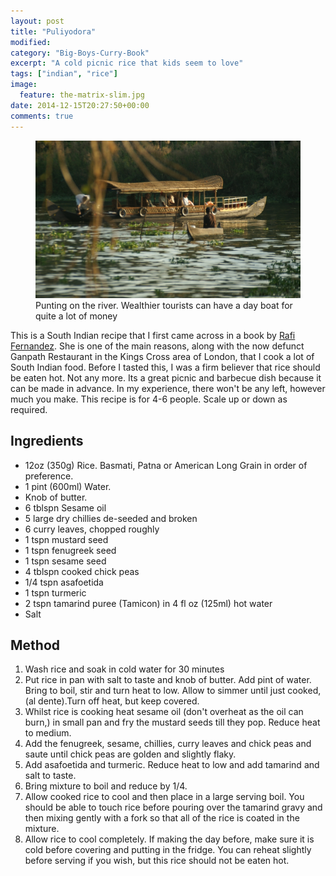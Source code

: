 ```yaml
---
layout: post
title: "Puliyodora"
modified:
category: "Big-Boys-Curry-Book"
excerpt: "A cold picnic rice that kids seem to love"
tags: ["indian", "rice"]
image:
  feature: the-matrix-slim.jpg
date: 2014-12-15T20:27:50+00:00
comments: true
---
```


<figure>
	<a href="/images/bbcb/pict2412.jpg"><img src="/images/bbcb/pict2412.jpg"></a>
	<figcaption>Punting on the river. Wealthier tourists can have a day boat for quite a lot of money</figcaption>
</figure>

This is a South Indian recipe that I first came across in a book by <a href="http://www.spicebox.co.uk/" title="Rafi's Spicebox" target="_blank">Rafi Fernandez</a>. 
She is one of the main reasons, along with the now defunct Ganpath Restaurant in 
the Kings Cross area of London, that I cook a lot of South Indian food. Before I 
tasted this, I was a firm believer that rice should be eaten hot. Not any more. 
Its a great picnic and barbecue dish because it can be made in advance. In my 
experience, there won't be any left, however much you make. This recipe is for 
4-6 people. Scale up or down as required.

## Ingredients

<ul>
    <li>12oz (350g) Rice. Basmati, Patna or American Long Grain in order of preference.</li>
    <li>1 pint (600ml) Water.</li><li>Knob of butter.</li><li>6 tblspn Sesame oil</li>
    <li>5 large dry chillies de-seeded and broken</li>
    <li>6 curry leaves, chopped roughly</li>
    <li>1 tspn mustard seed</li>
    <li>1 tspn fenugreek seed</li>
    <li>1 tspn sesame seed</li>
    <li>4 tblspn cooked chick peas</li>
    <li>1/4 tspn asafoetida</li>
    <li>1 tspn turmeric</li>
    <li>2 tspn tamarind puree (Tamicon) in 4 fl oz (125ml) hot water</li>
    <li>Salt</li>
</ul>

## Method

<ol>
    <li>Wash rice and soak in cold water for 30 minutes</li>
    <li>Put rice in pan with salt to taste and knob of butter. Add pint of water. 
Bring to boil, stir and turn heat to low. Allow to simmer until just cooked, 
(al dente).Turn off heat, but keep covered.</li>
    <li>Whilst rice is cooking heat sesame oil (don't overheat as the oil can burn,) 
in small pan and fry the mustard seeds till they pop. Reduce heat to medium.</li>
    <li>Add the fenugreek, sesame, chillies, curry leaves and chick peas and 
saute until chick peas are golden and slightly flaky.</li>
    <li>Add asafoetida and turmeric. Reduce heat to low and add tamarind and salt to taste.</li>
    <li>Bring mixture to boil and reduce by 1/4.</li>
    <li>Allow cooked rice to cool and then place in a large serving boil. You 
should be able to touch rice before pouring over the tamarind gravy and then 
mixing gently with a fork so that all of the rice is coated in the mixture.</li>
    <li>Allow rice to cool completely. If making the day before, make sure it is 
cold before covering and putting in the fridge. You can reheat slightly before 
serving if you wish, but this rice should not be eaten hot.</li>
</ol>


